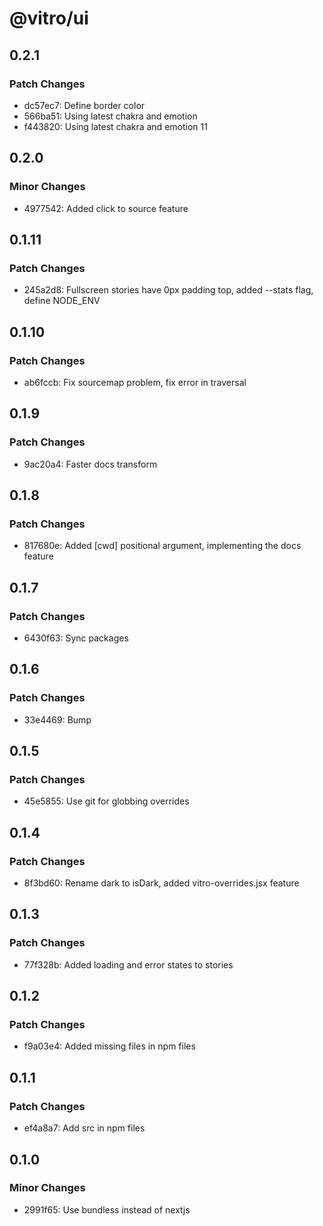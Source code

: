 # @vitro/ui

## 0.2.1

### Patch Changes

- dc57ec7: Define border color
- 566ba51: Using latest chakra and emotion
- f443820: Using latest chakra and emotion 11

## 0.2.0

### Minor Changes

- 4977542: Added click to source feature

## 0.1.11

### Patch Changes

- 245a2d8: Fullscreen stories have 0px padding top, added --stats flag, define NODE_ENV

## 0.1.10

### Patch Changes

- ab6fccb: Fix sourcemap problem, fix error in traversal

## 0.1.9

### Patch Changes

- 9ac20a4: Faster docs transform

## 0.1.8

### Patch Changes

- 817680e: Added [cwd] positional argument, implementing the docs feature

## 0.1.7

### Patch Changes

- 6430f63: Sync packages

## 0.1.6

### Patch Changes

- 33e4469: Bump

## 0.1.5

### Patch Changes

- 45e5855: Use git for globbing overrides

## 0.1.4

### Patch Changes

- 8f3bd60: Rename dark to isDark, added vitro-overrides.jsx feature

## 0.1.3

### Patch Changes

- 77f328b: Added loading and error states to stories

## 0.1.2

### Patch Changes

- f9a03e4: Added missing files in npm files

## 0.1.1

### Patch Changes

- ef4a8a7: Add src in npm files

## 0.1.0

### Minor Changes

- 2991f65: Use bundless instead of nextjs
